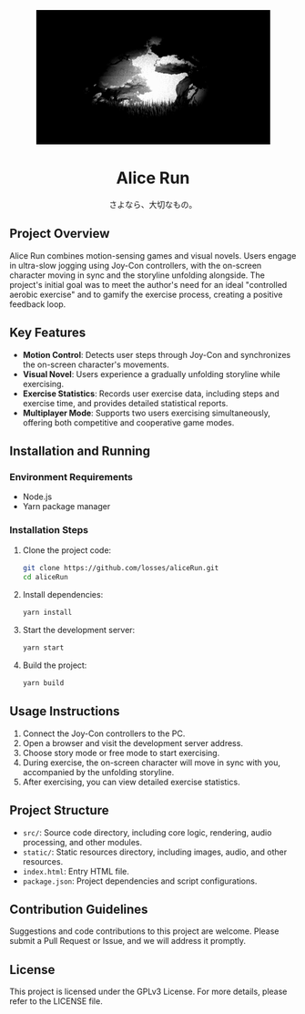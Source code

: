 
<p align="center">
<img src="https://github.com/Losses/aliceRun/blob/master/assets/title.gif?raw=true" alt="Alice Run" />
</p>
<h1 align="center">Alice Run</h1>
<p align="center">さよなら、大切なもの。</p>

## Project Overview

Alice Run combines motion-sensing games and visual novels. Users engage in ultra-slow jogging using Joy-Con controllers, with the on-screen character moving in sync and the storyline unfolding alongside. The project's initial goal was to meet the author's need for an ideal "controlled aerobic exercise" and to gamify the exercise process, creating a positive feedback loop.

## Key Features

- **Motion Control**: Detects user steps through Joy-Con and synchronizes the on-screen character's movements.
- **Visual Novel**: Users experience a gradually unfolding storyline while exercising.
- **Exercise Statistics**: Records user exercise data, including steps and exercise time, and provides detailed statistical reports.
- **Multiplayer Mode**: Supports two users exercising simultaneously, offering both competitive and cooperative game modes.

## Installation and Running

### Environment Requirements

- Node.js
- Yarn package manager

### Installation Steps

1. Clone the project code:

    ```bash
    git clone https://github.com/losses/aliceRun.git
    cd aliceRun
    ```

2. Install dependencies:

    ```bash
    yarn install
    ```

3. Start the development server:

    ```bash
    yarn start
    ```

4. Build the project:

    ```bash
    yarn build
    ```

## Usage Instructions

1. Connect the Joy-Con controllers to the PC.
2. Open a browser and visit the development server address.
3. Choose story mode or free mode to start exercising.
4. During exercise, the on-screen character will move in sync with you, accompanied by the unfolding storyline.
5. After exercising, you can view detailed exercise statistics.

## Project Structure

- `src/`: Source code directory, including core logic, rendering, audio processing, and other modules.
- `static/`: Static resources directory, including images, audio, and other resources.
- `index.html`: Entry HTML file.
- `package.json`: Project dependencies and script configurations.

## Contribution Guidelines

Suggestions and code contributions to this project are welcome. Please submit a Pull Request or Issue, and we will address it promptly.

## License

This project is licensed under the GPLv3 License. For more details, please refer to the LICENSE file.